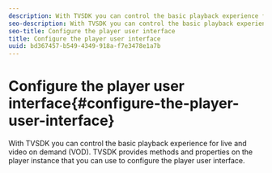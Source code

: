 ```yaml
---
description: With TVSDK you can control the basic playback experience for live and video on demand (VOD). TVSDK provides methods and properties on the player instance that you can use to configure the player user interface.
seo-description: With TVSDK you can control the basic playback experience for live and video on demand (VOD). TVSDK provides methods and properties on the player instance that you can use to configure the player user interface.
seo-title: Configure the player user interface
title: Configure the player user interface
uuid: bd367457-b549-4349-918a-f7e3478e1a7b
---
```


# Configure the player user interface{#configure-the-player-user-interface}

With TVSDK you can control the basic playback experience for live and video on demand (VOD). TVSDK provides methods and properties on the player instance that you can use to configure the player user interface.

